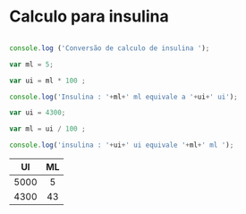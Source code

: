 # Calculo para insulina 




```javascript 

console.log ('Conversão de calculo de insulina ');

var ml = 5;

var ui = ml * 100 ;

console.log('Insulina : '+ml+' ml equivale a '+ui+' ui');

var ui = 4300;

var ml = ui / 100 ;

console.log('insulina : '+ui+' ui equivale '+ml+' ml ');

```

| UI | ML |
|:-:|:-:|
| 5000 | 5 |
| 4300 | 43 |